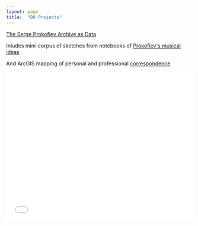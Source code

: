 ```yaml
---
layout: page
title:  "DH Projects"
---
```

[The Serge Prokofiev Archive as Data](https://spa-data.github.io/spa-data/)

Inludes mini-corpus of sketches from notebooks of [Prokofiev's musical ideas](https://mss2221.github.io/spademo/sketches/)

And ArcGIS mapping of personal and professional [correspondence](http://columbia.maps.arcgis.com/home/item.html?id=3f66cee2e3d542048e2da3bb9c1eea3c#usage)

<style>.embed-container {position: relative; padding-bottom: 80%; height: 0; max-width: 100%;} .embed-container iframe, .embed-container object, .embed-container iframe{position: absolute; top: 0; left: 0; width: 100%; height: 100%;} small{position: absolute; z-index: 40; bottom: 0; margin-bottom: -15px;}</style><div class="embed-container"><iframe width="500" height="400" frameborder="0" scrolling="no" marginheight="0" marginwidth="0" title="Correspondence Sites" src="//columbia.maps.arcgis.com/apps/Embed/index.html?webmap=527e9d78086740968ed21600e92c84ba&extent=-31.8604,31.9532,59.9854,64.8868&zoom=true&previewImage=false&scale=true&legendlayers=true&disable_scroll=true&theme=light"></iframe></div>
